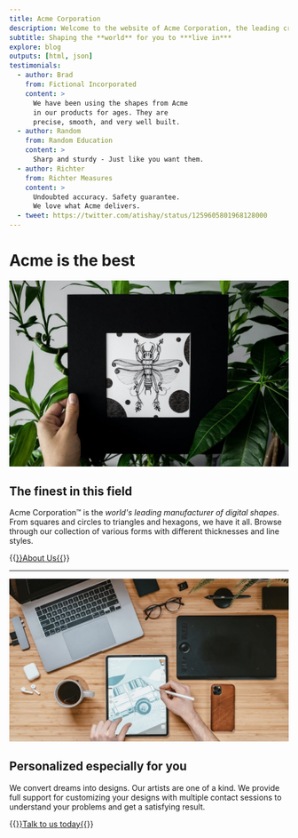 ```yaml
---
title: Acme Corporation
description: Welcome to the website of Acme Corporation, the leading creator of digital shapes on the planet, providing precise shape creations that are ready to use.
subtitle: Shaping the **world** for you to ***live in***
explore: blog
outputs: [html, json]
testimonials:
  - author: Brad
    from: Fictional Incorporated
    content: >
      We have been using the shapes from Acme
      in our products for ages. They are
      precise, smooth, and very well built.
  - author: Random
    from: Random Education
    content: >
      Sharp and sturdy - Just like you want them.
  - author: Richter
    from: Richter Measures
    content: >
      Undoubted accuracy. Safety guarantee.
      We love what Acme delivers.
  - tweet: https://twitter.com/atishay/status/1259605801968128000      
---
```


Acme is the **best**
====================

![About Us](image/about.jpg "About Us")
<!-- {{<img src="/image/about.jpg" alt="about us" width="1024" height="680">}} -->

The finest in this field
------------------------

Acme Corporation™ is the _world's leading manufacturer of digital shapes_. From squares and circles to triangles and hexagons, we have it all. Browse through our collection of various forms with different thicknesses and line styles.

{{<a href="/about">}}About Us{{</a>}}

* * *

![Contact Us](image/contact.jpg "Contact Us")
<!-- {{<img src="/image/contact.jpg" alt="contact us" width="1024" height="594">}} -->

Personalized especially for you
-------------------------------

We convert dreams into designs. Our artists are one of a kind. We provide full support for customizing your designs with multiple contact sessions to understand your problems and get a satisfying result.

{{<a href="/contact">}}Talk to us today{{</a>}}
